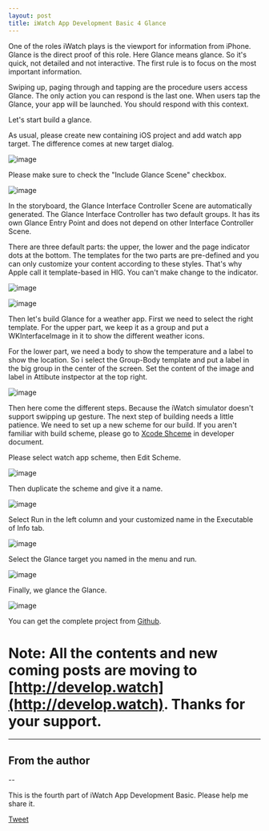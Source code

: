 ```yaml
---
layout: post
title: iWatch App Development Basic 4 Glance
---
```


One of the roles iWatch plays is the viewport for information from iPhone. Glance is the direct proof of this role. Here Glance means glance. So it's quick, not detailed and not interactive. The first rule is to focus on the most important information.  

Swiping up, paging through and tapping are the procedure users access Glance. The only action you can respond is the last one. When users tap the Glance, your app will be launched. You should respond with this context.

Let's start build a glance.

As usual, please create new containing iOS project and add watch app target. The difference comes at new target dialog.

 ![image](http://nilstack.github.io/public/image/add_glance_target.png)

Please make sure to check the "Include Glance Scene" checkbox.

![image](http://nilstack.github.io/public/image/glance_main_points.png)

In the storyboard, the Glance Interface Controller Scene are automatically generated. The Glance Interface Controller has two default groups. It has its own Glance Entry Point and does not depend on other Interface Controller Scene. 

There are three default parts: the upper, the lower and the page indicator dots at the bottom. The templates for the two parts are pre-defined and you can only customize your content according to these styles.  That's why Apple call it template-based in HIG. You can't make change to the indicator. 

![image](http://nilstack.github.io/public/image/glance_template_upper_group.png)

![image](http://nilstack.github.io/public/image/glance_template_lower_group.png)

Then let's build Glance for a weather app. First we need to select the right template. For the upper part,  we keep it as a group and put a WKInterfaceImage in it to show the different weather icons.

For the lower part, we need a body to show the temperature and a label to show the location. So i select the Group-Body template and put a label in the big group in the center of the screen.  Set the content of the image and label in Attibute instpector at the top right.

![image](http://nilstack.github.io/public/image/weather-glance-raw.png)

Then here come the different steps. Because the iWatch simulator doesn't support swipping up gesture. The next step of building  needs a little patience. We need to set up a new scheme for our build. If you aren't familiar with build scheme, please go to [Xcode Shceme](https://developer.apple.com/library/ios/featuredarticles/XcodeConcepts/Concept-Schemes.html) in developer document. 

Please select watch app scheme, then Edit Scheme.

![image](http://nilstack.github.io/public/image/edit-scheme-menu.png)

Then duplicate the scheme and give it a name.

![image](http://nilstack.github.io/public/image/duplicate-scheme.png)

Select Run in the left column and your customized name in the Executable of Info tab.

![image](http://nilstack.github.io/public/image/select-glance-executable.png)

Select the Glance target you named in the menu and run.

 ![image](http://nilstack.github.io/public/image/glance-build.png)

 Finally, we glance the Glance.
 
  ![image](http://nilstack.github.io/public/image/glance_weather.png)

You can get the complete project from [Github](https://github.com/NilStack/GlanceWatch).

# Note: All the contents and new coming posts are moving to [http://develop.watch](http://develop.watch). Thanks for your support.

---

## From the author

--

This is the fourth part of iWatch App Development Basic. Please help me share it.

<a href="https://twitter.com/share" class="twitter-share-button" data-via="NilStack" data-size="large" data-hashtags="WatchKit">Tweet</a>

<script>!function(d,s,id){var js,fjs=d.getElementsByTagName(s)[0],p=/^http:/.test(d.location)?'http':'https';if(!d.getElementById(id)){js=d.createElement(s);js.id=id;js.src=p+'://platform.twitter.com/widgets.js';fjs.parentNode.insertBefore(js,fjs);}}(document, 'script', 'twitter-wjs');</script>




